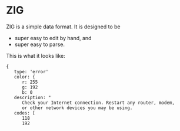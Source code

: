 # ZIG

ZIG is a simple data format. It is designed to be
* super easy to edit by hand, and
* super easy to parse.

This is what it looks like:

```
{
   type: 'error'
   color: {
      r: 255
      g: 192
      b: 0
   description: "
      Check your Internet connection. Restart any router, modem,
      or other network devices you may be using.
   codes: [
      118
      192
```